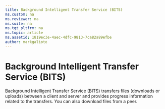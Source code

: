 ```yaml
---
title: Background Intelligent Transfer Service (BITS)
ms.custom: na
ms.reviewer: na
ms.suite: na
ms.tgt_pltfrm: na
ms.topic: article
ms.assetid: 1819ec3e-4aec-4dfc-9813-7ca82a89efbe
author: markgalioto
---
```

# Background Intelligent Transfer Service (BITS)
Background Intelligent Transfer Service \(BITS\) transfers files \(downloads or uploads\) between a client and server and provides progress information related to the transfers. You can also download files from a peer.  
  
